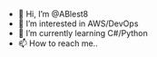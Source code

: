 - 👋 Hi, I’m @ABlest8
- 👀 I’m interested in AWS/DevOps
- 🌱 I’m currently learning C#/Python
- 📫 How to reach me..

<!---
ABlest8/ABlest8 is a ✨ special ✨ repository because its `README.md` (this file) appears on your GitHub profile.
You can click the Preview link to take a look at your changes.
--->
